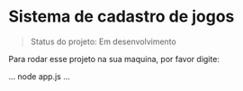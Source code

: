<h1>Sistema de cadastro de jogos</h1>

> Status do projeto: Em desenvolvimento

Para rodar esse projeto na sua maquina, por favor digite:

...
node app.js
...   
